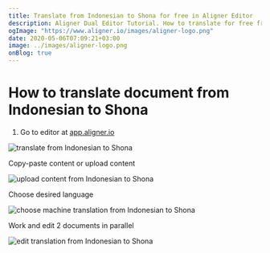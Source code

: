 ```yaml
---
title: Translate from Indonesian to Shona for free in Aligner Editor
description: Aligner Dual Editor Tutorial. How to translate for free from Indonesian to Shona. Aligner is multilingual document management platform. 
ogImage: "https://www.aligner.io/images/aligner-logo.png"
date: 2020-05-06T07:09:21+03:00
image: ../images/aligner-logo.png
onBlog: true
---
```


# How to translate document from Indonesian to Shona

1. Go to editor at [app.aligner.io](https://app.aligner.io "Aligner App web page")

![translate from Indonesian to Shona](../aligner-blank-editor.png "translate from Indonesian to Shona")

Copy-paste content or upload content

![upload content from Indonesian to Shona](../aligner-uploaded-document.png "upload content from Indonesian to Shona")

Choose desired language

![choose machine translation from Indonesian to Shona](../aligner-language-dropdown.png "choose machine translation from Indonesian to Shona")

Work and edit 2 documents in parallel

![edit translation from Indonesian to Shona](../aligner-double-sitded-editor.png "edit translation from Indonesian to Shona")

